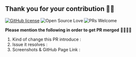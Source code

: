 ## Thank you for your contribution 🤩🤩 

[![GitHub license](https://img.shields.io/badge/license-MIT-blue.svg)](LICENSE) ![Open Source Love](https://badges.frapsoft.com/os/v2/open-source.svg?v=103)  ![PRs Welcome](https://img.shields.io/badge/PRs-welcome-green.svg)

**Please mention the following in order to get PR merged**  🙌🏻🙌🏻 
<!-- 1. E.g. Is it a new feature, bugfix, code improvement etc. ? Add some description. -->
<!-- 2. Mention the issue number using # -->
<!-- 3. Please add appropriate screenshots & GitHub page link to track the changes. -->


1. Kind of change this PR introduce :
2. Issue it resolves : 
3. Screenshots & GitHub Page Link : 
